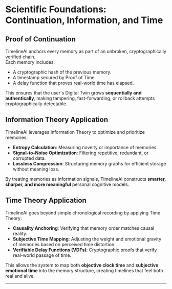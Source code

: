 # Scientific Foundations: Continuation, Information, and Time

## Proof of Continuation
TimelineAI anchors every memory as part of an unbroken, cryptographically verified chain.  
Each memory includes:
- A cryptographic hash of the previous memory.
- A timestamp secured by Proof of Time.
- A delay function that proves real-world time has elapsed.

This ensures that the user's Digital Twin grows **sequentially and authentically**, making tampering, fast-forwarding, or rollback attempts cryptographically detectable.

## Information Theory Application
TimelineAI leverages Information Theory to optimize and prioritize memories:
- **Entropy Calculation**: Measuring novelty or importance of memories.
- **Signal-to-Noise Optimization**: Filtering repetitive, redundant, or corrupted data.
- **Lossless Compression**: Structuring memory graphs for efficient storage without meaning loss.

By treating memories as information signals, TimelineAI constructs **smarter, sharper, and more meaningful** personal cognitive models.

## Time Theory Application
TimelineAI goes beyond simple chronological recording by applying Time Theory:
- **Causality Anchoring**: Verifying that memory order matches causal reality.
- **Subjective Time Mapping**: Adjusting the weight and emotional gravity of memories based on perceived time distortion.
- **Verifiable Delay Functions (VDFs)**: Cryptographic proofs that verify real-world passage of time.

This allows the system to map both **objective clock time** and **subjective emotional time** into the memory structure, creating timelines that feel both real and alive.

---
